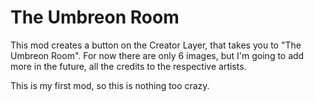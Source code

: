 # The Umbreon Room

This mod creates a button on the Creator Layer, that takes you to "The Umbreon Room".
For now there are only 6 images, but I'm going to add more in the future, all the credits to the respective artists.

This is my first mod, so this is nothing too crazy.
